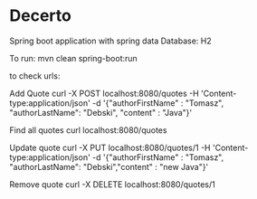 # Decerto
Spring boot application with spring data
Database: H2

To run: 
mvn clean spring-boot:run

to check urls:

Add Quote
curl -X POST localhost:8080/quotes -H 'Content-type:application/json' -d '{"authorFirstName" : "Tomasz", "authorLastName": "Debski", "content" : "Java"}'

Find all quotes
curl localhost:8080/quotes

Update quote
curl -X PUT localhost:8080/quotes/1 -H 'Content-type:application/json' -d '{"authorFirstName" : "Tomasz", "authorLastName": "Debski","content" : "new Java"}'

Remove quote
curl -X DELETE localhost:8080/quotes/1
